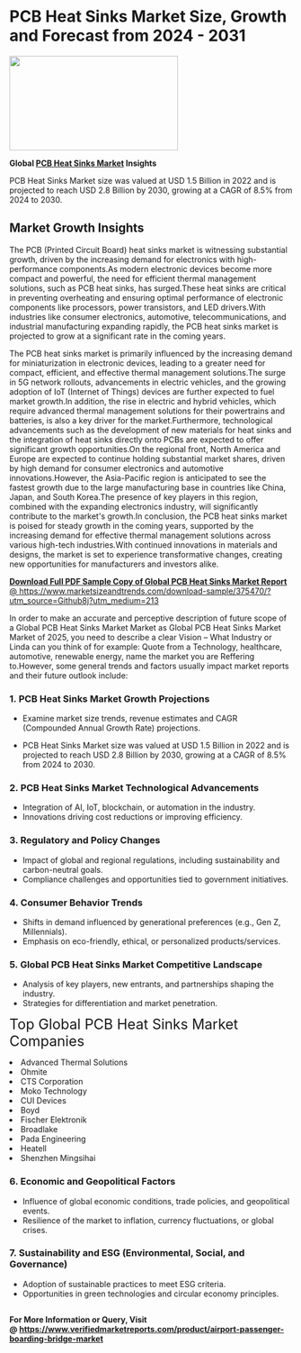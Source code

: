 <H1>PCB Heat Sinks Market Size, Growth and Forecast from 2024 - 2031</H1><img class="aligncenter size-medium wp-image-584254" src="https://thirdeyenews.in/wp-content/uploads/2024/09/Global-Market-Research-300x168.jpeg" alt="" width="300" height="168" /><p><strong>Global&nbsp;<a href="https://www.marketsizeandtrends.com/download-sample/375470/?utm_source=Github8j?utm_medium=213">PCB Heat Sinks Market</a> Insights</strong></p><p>PCB Heat Sinks Market size was valued at USD 1.5 Billion in 2022 and is projected to reach USD 2.8 Billion by 2030, growing at a CAGR of 8.5% from 2024 to 2030.</p><p><h2>Market Growth Insights</h2> <p>The PCB (Printed Circuit Board) heat sinks market is witnessing substantial growth, driven by the increasing demand for electronics with high-performance components.As modern electronic devices become more compact and powerful, the need for efficient thermal management solutions, such as PCB heat sinks, has surged.These heat sinks are critical in preventing overheating and ensuring optimal performance of electronic components like processors, power transistors, and LED drivers.With industries like consumer electronics, automotive, telecommunications, and industrial manufacturing expanding rapidly, the PCB heat sinks market is projected to grow at a significant rate in the coming years.</p> <p><a href="#"></a></p> <p>The PCB heat sinks market is primarily influenced by the increasing demand for miniaturization in electronic devices, leading to a greater need for compact, efficient, and effective thermal management solutions.The surge in 5G network rollouts, advancements in electric vehicles, and the growing adoption of IoT (Internet of Things) devices are further expected to fuel market growth.In addition, the rise in electric and hybrid vehicles, which require advanced thermal management solutions for their powertrains and batteries, is also a key driver for the market.Furthermore, technological advancements such as the development of new materials for heat sinks and the integration of heat sinks directly onto PCBs are expected to offer significant growth opportunities.On the regional front, North America and Europe are expected to continue holding substantial market shares, driven by high demand for consumer electronics and automotive innovations.However, the Asia-Pacific region is anticipated to see the fastest growth due to the large manufacturing base in countries like China, Japan, and South Korea.The presence of key players in this region, combined with the expanding electronics industry, will significantly contribute to the market's growth.In conclusion, the PCB heat sinks market is poised for steady growth in the coming years, supported by the increasing demand for effective thermal management solutions across various high-tech industries.With continued innovations in materials and designs, the market is set to experience transformative changes, creating new opportunities for manufacturers and investors alike.</p> <p><a href="#"></p><p><span class=""><strong>Download Full PDF Sample Copy of Global PCB Heat Sinks Market Report</strong> @ <a href="https://www.marketsizeandtrends.com/download-sample/375470/?utm_source=Github8j?utm_medium=213" target="_blank">https://www.marketsizeandtrends.com/download-sample/375470/?utm_source=Github8j?utm_medium=213</a></span></p><p>In order to make an accurate and perceptive description of future scope of a Global&nbsp;PCB Heat Sinks Market Market as Global&nbsp;PCB Heat Sinks Market Market of 2025, you need to describe a clear Vision &ndash; What Industry or Linda can you think of for example: Quote from a Technology, healthcare, automotive, renewable energy, name the market you are Reffering to.However, some general trends and factors usually impact market reports and their future outlook include:</p><h3>1.&nbsp;<strong>PCB Heat Sinks Market Growth Projections</strong></h3><ul><li>Examine market size trends, revenue estimates and CAGR (Compounded Annual Growth Rate) projections.</li><li><p>PCB Heat Sinks Market size was valued at USD 1.5 Billion in 2022 and is projected to reach USD 2.8 Billion by 2030, growing at a CAGR of 8.5% from 2024 to 2030.</p></li></ul><h3>2.&nbsp;<strong>PCB Heat Sinks Market Technological Advancements</strong></h3><ul><li>Integration of AI, IoT, blockchain, or automation in the industry.</li><li>Innovations driving cost reductions or improving efficiency.</li></ul><h3>3.&nbsp;<strong>Regulatory and Policy Changes</strong></h3><ul><li>Impact of global and regional regulations, including sustainability and carbon-neutral goals.</li><li>Compliance challenges and opportunities tied to government initiatives.</li></ul><h3>4.&nbsp;<strong>Consumer Behavior Trends</strong></h3><ul><li>Shifts in demand influenced by generational preferences (e.g., Gen Z, Millennials).</li><li>Emphasis on eco-friendly, ethical, or personalized products/services.</li></ul><h3>5.&nbsp;<strong>Global PCB Heat Sinks Market Competitive Landscape</strong></h3><ul><li>Analysis of key players, new entrants, and partnerships shaping the industry.</li><li>Strategies for differentiation and market penetration.</li></ul><p data-pm-slice="1 1 []"><span style="color: inherit; font-family: inherit; font-size: 25px;">Top Global PCB Heat Sinks Market Companies</span></p><div class="" data-test-id=""><p><li>Advanced Thermal Solutions</li><li> Ohmite</li><li> CTS Corporation</li><li> Moko Technology</li><li> CUI Devices</li><li> Boyd</li><li> Fischer Elektronik</li><li> Broadlake</li><li> Pada Engineering</li><li> Heatell</li><li> Shenzhen Mingsihai</li></p></div><h3>6.&nbsp;<strong>Economic and Geopolitical Factors</strong></h3><ul><li>Influence of global economic conditions, trade policies, and geopolitical events.</li><li>Resilience of the market to inflation, currency fluctuations, or global crises.</li></ul><h3>7.&nbsp;<strong>Sustainability and ESG (Environmental, Social, and Governance)</strong></h3><ul><li>Adoption of sustainable practices to meet ESG criteria.</li><li>Opportunities in green technologies and circular economy principles.</li></ul><h2><strong style="font-size: 14px;">For More Information or Query, Visit @&nbsp;</strong><a style="background-color: #ffffff; font-size: 14px;" href="https://www.marketsizeandtrends.com/report/pcb-heat-sinks-market/" target="_blank">https://www.verifiedmarketreports.com/product/airport-passenger-boarding-bridge-market</a></h2>